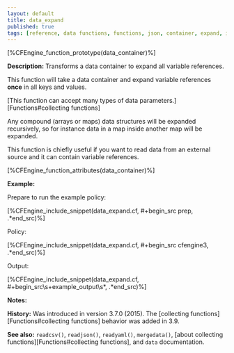 ```yaml
---
layout: default
title: data_expand
published: true
tags: [reference, data functions, functions, json, container, expand, inline_json]
---
```


[%CFEngine_function_prototype(data_container)%]

**Description:** Transforms a data container to expand all variable references.

This function will take a data container and expand variable
references **once** in all keys and values.

[This function can accept many types of data parameters.][Functions#collecting functions]

Any compound (arrays or maps) data structures will be expanded
recursively, so for instance data in a map inside another map will be
expanded.

This function is chiefly useful if you want to read data from an
external source and it can contain variable references.

[%CFEngine_function_attributes(data_container)%]

**Example:**

Prepare to run the example policy:

[%CFEngine_include_snippet(data_expand.cf, #\+begin_src prep, .*end_src)%]

Policy:

[%CFEngine_include_snippet(data_expand.cf, #\+begin_src cfengine3, .*end_src)%]

Output:

[%CFEngine_include_snippet(data_expand.cf, #\+begin_src\s+example_output\s*, .*end_src)%]

**Notes:**

**History:** Was introduced in version 3.7.0 (2015). The [collecting functions][Functions#collecting functions] behavior was added in 3.9.

**See also:** `readcsv()`, `readjson()`, `readyaml()`, `mergedata()`, [about collecting functions][Functions#collecting functions], and `data` documentation.
